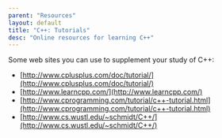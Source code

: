 ```yaml
---
parent: "Resources"
layout: default
title: "C++: Tutorials"
desc: "Online resources for learning C++"
---
```


Some web sites you can use to supplement your study of C++:

* [http://www.cplusplus.com/doc/tutorial/](http://www.cplusplus.com/doc/tutorial/)
* [http://www.learncpp.com/](http://www.learncpp.com/)
* [http://www.cprogramming.com/tutorial/c++-tutorial.html](http://www.cprogramming.com/tutorial/c++-tutorial.html)
* [http://www.cs.wustl.edu/~schmidt/C++/](http://www.cs.wustl.edu/~schmidt/C++/)
